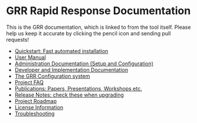 GRR Rapid Response Documentation
================================

This is the GRR documentation, which is linked to from the tool itself. Please help us keep it accurate by clicking the pencil icon and sending pull requests!

 * [Quickstart: Fast automated installation](quickstart.adoc)
 * [User Manual](user_manual.adoc)
 * [Administration Documentation (Setup and Configuration)](admin.adoc)
 * [Developer and Implementation Documentation](implementation.adoc)
 * [The GRR Configuration system](configuration.adoc)
 * [Project FAQ](faq.adoc)
 * [Publications: Papers, Presentations, Workshops etc.](publications.adoc)
 * [Release Notes: check these when upgrading](releasenotes.adoc)
 * [Project Roadmap](roadmap.adoc)
 * [License Information](licenses.adoc)
 * [Troubleshooting](troubleshooting.adoc)
